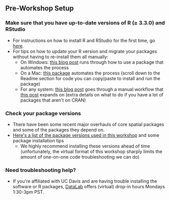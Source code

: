 ## Pre-Workshop Setup

### Make sure that you have up-to-date versions of R (≥ 3.3.0) and RStudio

  * For instructions on how to install R and RStudio for the first time, go [here](https://github.com/ldnagel/spatial-r-for-gis-users/blob/master/getting_started/Install-R-RStudio.md).
  * For tips on how to update your R version and migrate your packages without having to re-install them all manually:
    * On Windows: [this blog post](https://www.r-bloggers.com/a-step-by-step-screenshots-tutorial-for-upgrading-r-on-windows/) runs through how to use a package that automates the process
    * On a Mac: [this package](https://github.com/AndreaCirilloAC/updateR) automates the process (scroll down to the Readme section for code you can copy/paste to install and run the package)
    * For any system: [this blog post](https://www.datascienceriot.com//r/upgrade-R-packages/) goes through a manual workflow that [this post](https://www.r-bloggers.com/updating-r/) expands on (extra details on what to do if you have a lot of packages that aren't on CRAN)
    

### Check your package versions

* There have been some recent major overhauls of core spatial packages and some of the packages they depend on. 
* [Here's a list of the package versions used in this workshop](https://github.com/ldnagel/spatial-r-for-gis-users/blob/master/getting_started/r-packages.md) and some package installation tips
  * We highly recommend installing these versions ahead of time (unfortunately, the virtual format of this workshop sharply limits the amount of one-on-one code troubleshooting we can do)
  
 ### Need troubleshooting help? 
 
 * If you're affiliated with UC Davis and are having trouble installing the software or R packages, [DataLab](https://datalab.ucdavis.edu/office-hours/) offers (virtual) drop-in hours Mondays 1:30-3pm PST.

